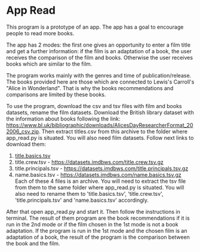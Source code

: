 # App Read

This program is a prototype of an app.
The app has a goal to encourage people to read more books.

The app has 2 modes: the first one gives an opportunity to enter a film title and get a further information:
if the film is an adaptation of a book, the user receives the comparison of the film and books.
Otherwise the user receives books which are similar to the film.

The program works mainly with the genres and time of publication/release.
The books provided here are those which are connected to Lewis's Carroll's "Alice in Wonderland".
That is why the books recommendations and comparisons are limited by these books.

To use the program, download the csv and tsv files with film and books datasets,
rename the film datasets.
Download the British library dataset with the information about books following the link:
https://www.bl.uk/bibliographic/downloads/AlicesDayResearcherFormat_202006_csv.zip.
Then extract titles.csv from this archive to the folder where app_read.py is situated.
You will also need film datasets. Follow next links to download them:
1) [title.basics.tsv](https://datasets.imdbws.com/title.basics.tsv.gz)
2) title.crew.tsv - https://datasets.imdbws.com/title.crew.tsv.gz
3) title.principals.tsv - https://datasets.imdbws.com/title.principals.tsv.gz
4) name.basics.tsv -  https://datasets.imdbws.com/name.basics.tsv.gz
Each of these 4 files is an archive. You will need to extract the tsv file from them to the same folder where
app_read.py is situated. You will also need to rename them to 'title.basics.tsv', 'title.crew.tsv',
'title.principals.tsv' and 'name.basics.tsv' accordingly.

After that open app_read.py and start it. Then follow the instructions in terminal.
The result of them program are the book recommendations if it is run in the 2nd mode or if
the film chosen in the 1st mode is not a book adaptation.
If the program is run in the 1st mode and the chosen film is an adaptation of a book,
the result of the program is the comparison between the book and the film.
